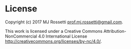 # License

Copyright (c) 2017 MJ Rossetti <prof.mj.rossetti@gmail.com>.

This work is licensed under a Creative Commons Attribution-NonCommercial 4.0 International License <http://creativecommons.org/licenses/by-nc/4.0/>.
